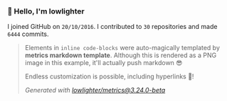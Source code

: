 ### 👋 Hello, I'm lowlighter

I joined GitHub on `20/10/2016`.
I contributed to `30` repositories and made `6444` commits.

> Elements in `inline code-blocks` were auto-magically templated by **metrics markdown template**.
> Although this is rendered as a PNG image in this example, it'll actually push markdown 😎
>
> Endless customization is possible, including hyperlinks 🎉!
>
> *Generated with [lowlighter/metrics@3.24.0-beta](https://github.com/lowlighter/metrics)*
